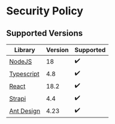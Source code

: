 # Security Policy

## Supported Versions

| Library                                                | Version | Supported          |
|--------------------------------------------------------|---------|--------------------|
| [NodeJS](https://github.com/nodejs/node)               | 18      | :heavy_check_mark: |
| [Typescript](https://github.com/microsoft/typescript)  | 4.8     | :heavy_check_mark: |
| [React](https://github.com/facebook/react)             | 18.2    | :heavy_check_mark: |
| [Strapi](https://github.com/strapi/strapi)             | 4.4     | :heavy_check_mark: |
| [Ant Design](https://github.com/ant-design/ant-design) | 4.23    | :heavy_check_mark: |

